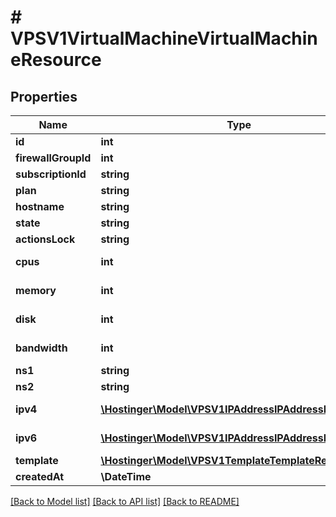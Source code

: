# # VPSV1VirtualMachineVirtualMachineResource

## Properties

Name | Type | Description | Notes
------------ | ------------- | ------------- | -------------
**id** | **int** | Virtual machine ID |
**firewallGroupId** | **int** | Active firewall ID, &#x60;null&#x60; if disabled |
**subscriptionId** | **string** | Subscription ID |
**plan** | **string** | VPS plan name |
**hostname** | **string** |  |
**state** | **string** |  |
**actionsLock** | **string** |  |
**cpus** | **int** | CPUs count assigned to virtual machine |
**memory** | **int** | Memory available to virtual machine (in megabytes) |
**disk** | **int** | Virtual machine disk size (in megabytes) |
**bandwidth** | **int** | Monthly internet traffic available to virtual machine (in megabytes) |
**ns1** | **string** | Primary DNS resolver |
**ns2** | **string** | Secondary DNS resolver |
**ipv4** | [**\Hostinger\Model\VPSV1IPAddressIPAddressResource[]**](VPSV1IPAddressIPAddressResource.md) | Array of [&#x60;VPS.V1.IPAddress.IPAddressResource&#x60;](#model/vpsv1ipaddressipaddressresource) |
**ipv6** | [**\Hostinger\Model\VPSV1IPAddressIPAddressResource[]**](VPSV1IPAddressIPAddressResource.md) | Array of [&#x60;VPS.V1.IPAddress.IPAddressResource&#x60;](#model/vpsv1ipaddressipaddressresource) |
**template** | [**\Hostinger\Model\VPSV1TemplateTemplateResource**](VPSV1TemplateTemplateResource.md) |  |
**createdAt** | **\DateTime** |  |

[[Back to Model list]](../../README.md#models) [[Back to API list]](../../README.md#endpoints) [[Back to README]](../../README.md)

